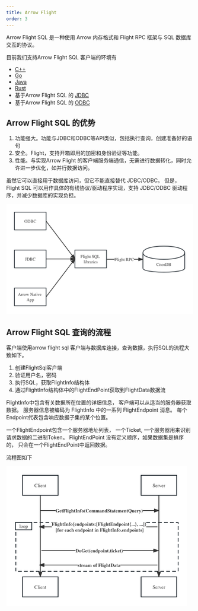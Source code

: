 ```yaml
---
title: Arrow Flight
order: 3
---
```


Arrow Flight SQL 是一种使用 Arrow 内存格式和 Flight RPC 框架与 SQL 数据库交互的协议。

目前我们支持Arrow Flight SQL 客户端的环境有

- [C++](c++.md)
- [Go](go.md)
- [Java](java.md)
- [Rust](rust.md)
- 基于Arrow Flight SQL 的 [JDBC](JDBC.md)
- 基于Arrow Flight SQL 的 [ODBC](ODBC.md)

## Arrow Flight SQL 的优势

1. 功能强大。功能与JDBC和ODBC等API类似，包括执行查询，创建准备好的语句
2. 安全。Flight，支持开箱即用的加密和身份验证等功能。
3. 性能。与实现Arrow Flight 的客户端服务端通信，无需进行数据转化，同时允许进一步优化，如并行数据访问。

虽然它可以直接用于数据库访问，但它不能直接替代 JDBC/ODBC。 但是，Flight SQL 可以用作具体的有线协议/驱动程序实现，支持 JDBC/ODBC 驱动程序，并减少数据库的实现负担。

![](../source/_static/img/cnosdb_arrow_flight.png)



## Arrow Flight SQL 查询的流程

客户端使用arrow flight sql 客户端与数据库连接，查询数据，执行SQL的流程大致如下。

1. 创建FlightSql客户端
2. 验证用户名，密码
3. 执行SQL，获取FlightInfo结构体
4. 通过FlightInfo结构体中的FlightEndPoint获取到FlightData数据流


FlightInfo中包含有关数据所在位置的详细信息，
客户端可以从适当的服务器获取数据。
服务器信息被编码为 FlightInfo 中的一系列 FlightEndpoint 消息。 
每个Endpoint代表包含响应数据子集的某个位置。

一个FlightEndpoint包含一个服务器地址列表，
一个Ticket, 一个服务器用来识别请求数据的二进制Token。
FlightEndPoint 没有定义顺序，如果数据集是排序的，
只会在一个FlightEndPoint中返回数据。





流程图如下

![流程图](../source/_static/img/arrow_flight_flow.png)

